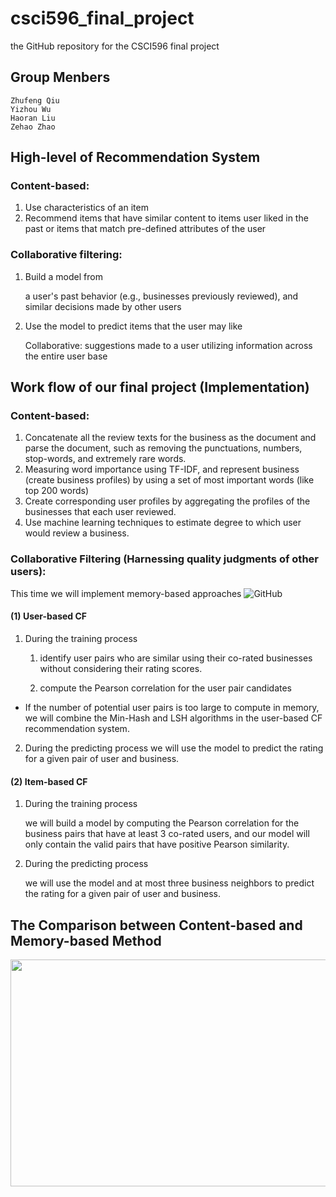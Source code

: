 # csci596_final_project
the GitHub repository for the CSCI596 final project

## Group Menbers
    Zhufeng Qiu
    Yizhou Wu
    Haoran Liu
    Zehao Zhao


## High-level of Recommendation System

### Content-based:
1.	Use characteristics of an item
2.	Recommend items that have similar content to items user liked in the past or items that match pre-defined attributes of the user

### Collaborative filtering:
1.	Build a model from
    
    a user's past behavior (e.g., businesses previously reviewed), and similar decisions made by other users
    
2.	Use the model to predict items that the user may like

    Collaborative: suggestions made to a user utilizing information across the entire user base


## Work flow of our final project (Implementation)
### Content-based: 
1.	Concatenate all the review texts for the business as the document and parse the document, such as removing the punctuations, numbers, stop-words, and extremely rare words.
2.	Measuring word importance using TF-IDF, and represent business (create business profiles) by using a set of most important words (like top 200 words)
3.	Create corresponding user profiles by aggregating the profiles of the businesses that each user reviewed.
4.	Use machine learning techniques to estimate degree to which user would review a business.

### Collaborative Filtering (Harnessing quality judgments of other users):
This time we will implement memory-based approaches
![GitHub](https://raw.githubusercontent.com/ZhufengQiu/csci596_final_project/main/img/work_flow.jpg)
#### (1)	User-based CF
1.	During the training process
    
    1. identify user pairs who are similar using their co-rated businesses without considering their rating scores.
    
    2. compute the Pearson correlation for the user pair candidates 
    
* If the number of potential user pairs is too large to compute in memory, we will combine the Min-Hash and LSH algorithms in the user-based CF recommendation system.

2.	During the predicting process
we will use the model to predict the rating for a given pair of user and business.

#### (2)	Item-based CF
1.	During the training process
    
    we will build a model by computing the Pearson correlation for the business pairs that have at least 3 co-rated users, and our model will only contain the valid pairs that have positive Pearson similarity.
    
2.	During the predicting process
    
    we will use the model and at most three business neighbors to predict the rating for a given pair of user and business.


## The Comparison between Content-based and Memory-based Method

<img width="824" height="363.2" src="https://raw.githubusercontent.com/ZhufengQiu/csci596_final_project/main/img/comparison_between_cb_and_cf.png"/>

